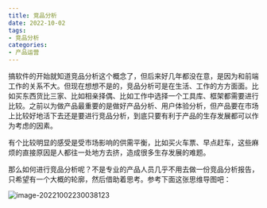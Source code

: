 ```yaml
---
title: 竞品分析
date: 2022-10-02
tags: 
- 竞品分析
categories:
- 产品运营
---
```


搞软件的开始就知道竞品分析这个概念了，但后来好几年都没在意，是因为和前端工作的关系不大。但现在想想不是的，竞品分析可是在生活、工作的方方面面。比如买东西货比三家、比如相亲择偶、比如工作中选择一个工具库、框架都需要进行比较。之前以为做产品最重要的是做好产品分析、用户体验分析，但产品要在市场上比较好地活下去还是要进行竞品分析，到底只要有利于产品的生存发展都可以作为考虑的因素。

有个比较明显的感受是受市场影响的供需平衡，比如买火车票、早点赶车，这些麻烦的直接原因是人都往一处地方去挤，造成很多生存发展的难题。

那么如何进行竞品分析呢？不是专业的产品人员几乎不用去做一份竞品分析报告，只希望有一个大概的轮廓，然后借助着思考。参考下面这张思维导图吧：

![image-20221002230038123](/assets/image20221002230038123.png)
